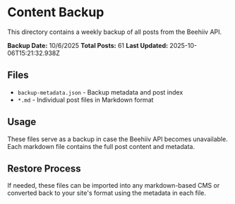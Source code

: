 # Content Backup

This directory contains a weekly backup of all posts from the Beehiiv API.

**Backup Date:** 10/6/2025
**Total Posts:** 61
**Last Updated:** 2025-10-06T15:21:32.938Z

## Files

- `backup-metadata.json` - Backup metadata and post index
- `*.md` - Individual post files in Markdown format

## Usage

These files serve as a backup in case the Beehiiv API becomes unavailable.
Each markdown file contains the full post content and metadata.

## Restore Process

If needed, these files can be imported into any markdown-based CMS or 
converted back to your site's format using the metadata in each file.
